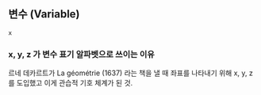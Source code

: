 ## 변수 (Variable)

`x`

### x, y, z 가 변수 표기 알파벳으로 쓰이는 이유

르네 데카르트가 La géométrie (1637) 라는 책을 낼 때 좌표를 나타내기 위해 x, y, z 를 도입했고
이게 관습적 기호 체계가 된 것.
